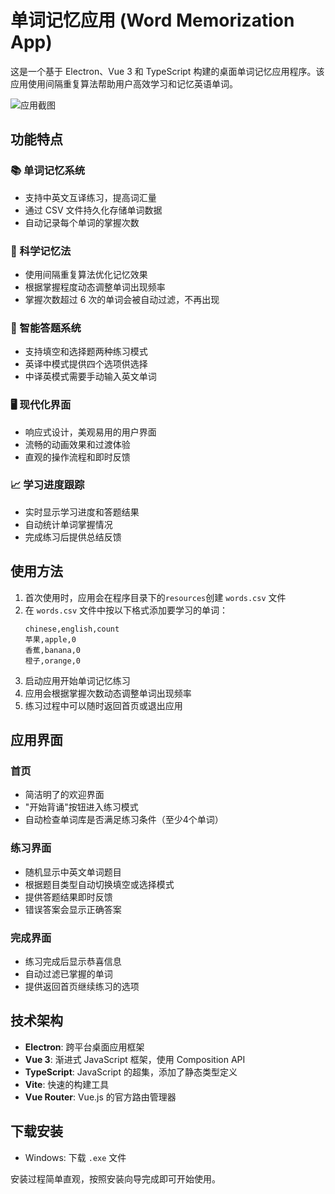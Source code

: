 # 单词记忆应用 (Word Memorization App)

这是一个基于 Electron、Vue 3 和 TypeScript 构建的桌面单词记忆应用程序。该应用使用间隔重复算法帮助用户高效学习和记忆英语单词。

![应用截图](public/electron-vite.svg)

## 功能特点

### 📚 单词记忆系统
- 支持中英文互译练习，提高词汇量
- 通过 CSV 文件持久化存储单词数据
- 自动记录每个单词的掌握次数

### 🧠 科学记忆法
- 使用间隔重复算法优化记忆效果
- 根据掌握程度动态调整单词出现频率
- 掌握次数超过 6 次的单词会被自动过滤，不再出现

### 🎯 智能答题系统
- 支持填空和选择题两种练习模式
- 英译中模式提供四个选项供选择
- 中译英模式需要手动输入英文单词

### 🖥️ 现代化界面
- 响应式设计，美观易用的用户界面
- 流畅的动画效果和过渡体验
- 直观的操作流程和即时反馈

### 📈 学习进度跟踪
- 实时显示学习进度和答题结果
- 自动统计单词掌握情况
- 完成练习后提供总结反馈

## 使用方法

1. 首次使用时，应用会在程序目录下的`resources`创建 `words.csv` 文件
2. 在 `words.csv` 文件中按以下格式添加要学习的单词：
   ```
   chinese,english,count
   苹果,apple,0
   香蕉,banana,0
   橙子,orange,0
   ```
3. 启动应用开始单词记忆练习
4. 应用会根据掌握次数动态调整单词出现频率
5. 练习过程中可以随时返回首页或退出应用

## 应用界面

### 首页
- 简洁明了的欢迎界面
- "开始背诵"按钮进入练习模式
- 自动检查单词库是否满足练习条件（至少4个单词）

### 练习界面
- 随机显示中英文单词题目
- 根据题目类型自动切换填空或选择模式
- 提供答题结果即时反馈
- 错误答案会显示正确答案

### 完成界面
- 练习完成后显示恭喜信息
- 自动过滤已掌握的单词
- 提供返回首页继续练习的选项

## 技术架构

- **Electron**: 跨平台桌面应用框架
- **Vue 3**: 渐进式 JavaScript 框架，使用 Composition API
- **TypeScript**: JavaScript 的超集，添加了静态类型定义
- **Vite**: 快速的构建工具
- **Vue Router**: Vue.js 的官方路由管理器

## 下载安装
- Windows: 下载 `.exe` 文件

安装过程简单直观，按照安装向导完成即可开始使用。
